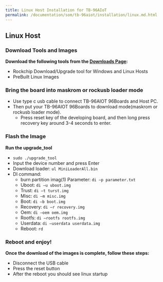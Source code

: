 ```yaml
---
title: Linux Host Installation for TB-96AIoT
permalink: /documentation/som/tb-96aiot/installation/linux.md.html
---
```


## Linux Host

### Download Tools and Images

**Download the following tools from the [Downloads Page](../downloads/):**
- Rockchip Download/Upgrade tool for Windows and Linux Hosts
- PreBuilt Linux Images

### Bring the board into maskrom or rockusb loader mode
- Use type c usb cable to connect TB-96AIOT 96Boards and Host PC.
- Then put your TB-96AIOT 96Boards to download mode(maskrom or rockusb loader mode).
	- Press reset key of the developing board, and then long press recovery key around 3-4 seconds to enter.


### Flash the Image

**Run the upgrade_tool**
- `sudo ./upgrade_tool`
- Input the device number and press Enter
- Download loader: `ul MiniLoaderAll.bin`
- DI command:
	- burn partition imag(1) Parameter: `di –p parameter.txt`
	- Uboot: `di –u uboot.img`
	- Trust: `di –t turst.img`
	- Misc: `di –m misc.img`
	- Boot: `di –b boot.img`
	- Recovery: `di –r recovery.img`
	- Oem: `di –oem oem.img`
	- Rootfs: `di –rootfs rootfs.img`
	- Userdata: `di –userdata userdata.img`
	- Reboot: `rd`

### Reboot and enjoy!

**Once the download of the images is complete, follow these steps:**
- Disconnect the USB cable
- Press the reset button
- After the reboot you should see linux startup
